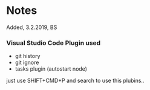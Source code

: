 # Notes
Added, 3.2.2019, BS


### Visual Studio Code Plugin used

- git history
- git ignore
- tasks plugin (autostart node)

just use SHIFT+CMD+P and search to use this plubins..

